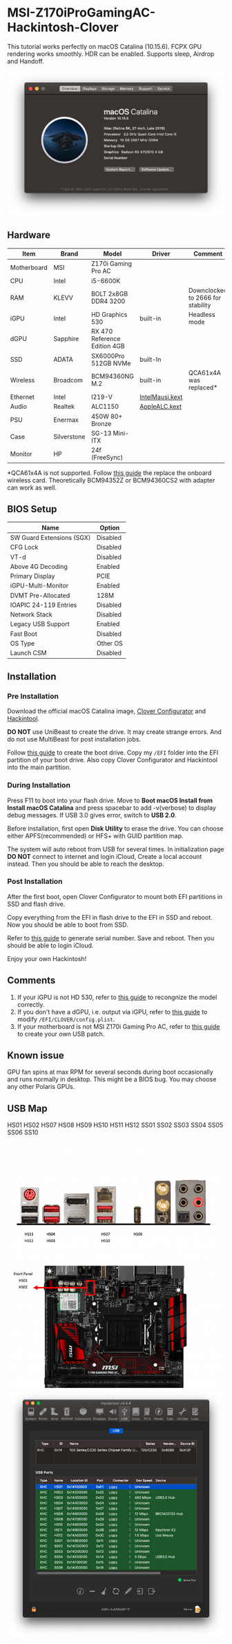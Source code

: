 # MSI-Z170iProGamingAC-Hackintosh-Clover
This tutorial works perfectly on macOS Catalina (10.15.6). FCPX GPU rendering works smoothly. HDR can be enabled. Supports sleep, Airdrop and Handoff. 

![image](ScreenShot.png)


## Hardware
| Item | Brand | Model | Driver | Comment |
|-----|-----|-----|-----|-----|
| Motherboard | MSI | Z170i Gaming Pro AC | | |
| CPU | Intel | i5-6600K | | |
| RAM | KLEVV | BOLT 2x8GB DDR4 3200 | | Downclocked to 2666 for stability |
| iGPU | Intel | HD Graphics 530 | built-in | Headless mode |
| dGPU | Sapphire | RX 470 Reference Edition 4GB | | |
| SSD | ADATA | SX6000Pro 512GB NVMe | built-In | |
| Wireless | Broadcom | BCM94360NG M.2 | built-in | QCA61x4A was replaced* |
| Ethernet | Intel | I219-V | [IntelMausi.kext](https://github.com/acidanthera/IntelMausi) | |
| Audio | Realtek | ALC1150 | [AppleALC.kext](https://github.com/acidanthera/AppleALC) | |
| PSU | Enermax | 450W 80+ Bronze | | |
| Case | Silverstone | SG-13 Mini-ITX | | |
| Monitor | HP | 24f (FreeSync) | | |

*QCA61x4A is not supported. Follow [this guide](https://www.tonymacx86.com/threads/bcm94352z-installed-on-asus-z170i-pro-gaming-wifi-and-bt.191274) the replace the onboard wireless card. Theoretically BCM94352Z or BCM94360CS2 with adapter can work as well.
## BIOS Setup
| Name | Option |
| --- | --- |
| SW Guard Extensions (SGX) | Disabled |
| CFG Lock | Disabled |
| VT-d | Disabled |
| Above 4G Decoding | Enabled |
| Primary Display | PCIE |
| iGPU-Multi-Monitor | Enabled |
| DVMT Pre-Allocated | 128M |
| IOAPIC 24-119 Entries | Disabled |
| Network Stack | Disabled |
| Legacy USB Support| Enabled |
| Fast Boot | Disabled |
| OS Type | Other OS |
| Launch CSM | Disabled |

## Installation
### Pre Installation
Download the official macOS Catalina image, [Clover Configurator](https://mackie100projects.altervista.org/download-clover-configurator/) and [Hackintool](https://github.com/headkaze/Hackintool).

**DO NOT** use UniBeast to create the drive. It may create strange errors. And do not use MultiBeast for post installation jobs.

Follow [this guide](https://hackintosher.com/guides/how-to-make-a-macos-10-15-catalina-flash-drive-installer/) to create the boot drive. Copy my `/EFI` folder into the EFI partition of your boot drive. Also copy Clover Configurator and Hackintool into the main partition.

### During Installation 
Press F11 to boot into your flash drive. Move to **Boot macOS Install from Install macOS Catalina** and press spacebar to add -v(verbose) to display debug messages. If USB 3.0 gives error, switch to **USB 2.0**.

Before installation, first open **Disk Utility** to erase the drive. You can choose either APFS(recommended) or HFS+ with GUID partition map.

The system will auto reboot from USB for several times. In initialization page **DO NOT** connect to internet and login iCloud, Create a local account instead. Then you should be able to reach the desktop.

### Post Installation
After the first boot, open Clover Configurator to mount both EFI partitions in SSD and flash drive.

Copy everything from the EFI in flash drive to the EFI in SSD and reboot. Now you should be able to boot from SSD.

Refer to [this guide](https://hackintosher.com/forums/thread/generate-your-own-hackintosh-serial-number-board-serial-number-uuid-mlb-rom-in-clover.306) to generate serial number. Save and reboot. Then you should be able to login iCloud.

Enjoy your own Hackintosh!

## Comments
1. If your iGPU is not HD 530, refer to [this guide](https://www.tonymacx86.com/threads/an-idiots-guide-to-lilu-and-its-plug-ins.260063/#Headless) to recongnize the model correctly.
2. If you don't have a dGPU, i.e. output via iGPU, refer to [this guide](https://hackintosh.gitbook.io/-r-hackintosh-vanilla-desktop-guide/config.plist-per-hardware/skylake#properties) to modify `/EFI/CLOVER/config.plist`.
3. If your motherboard is not MSI Z170i Gaming Pro AC, refer to [this guide](https://www.tonymacx86.com/threads/the-new-beginners-guide-to-usb-port-configuration.286553) to create your own USB patch.

## Known issue
GPU fan spins at max RPM for several seconds during boot occasionally and runs normally in desktop. This might be a BIOS bug. You may choose any other Polaris GPUs.

## USB Map 
HS01 HS02 HS07 HS08 HS09 HS10 HS11 HS12 SS01 SS02 SS03 SS04 SS05 SS06 SS10

![image](USBMap1.png)
![image](USBMap2.png)
![image](USBMap3.png)

